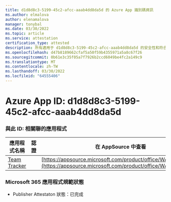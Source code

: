 ```yaml
---
title: d1d8d8c3-5199-45c2-afcc-aaab4dd8da5d 的 Azure App 識別碼資訊
ms.author: elmalova
author: elenamalova
manager: tonybal
ms.date: 03/30/2022
ms.topic: article
ms.service: attestation
certification_type: attested
description: 所有適用于 d1d8d8c3-5199-45c2-afcc-aaab4dd8da5d 的安全性和符合性資訊資訊。
ms.openlocfilehash: d47b8189662cfaf5a50f59b4355971a5a8c67f26
ms.sourcegitcommit: 0b61e3c35f05a7f7926b2ccd6049be4fc2a149c9
ms.translationtype: MT
ms.contentlocale: zh-TW
ms.lasthandoff: 03/30/2022
ms.locfileid: "64555406"
---
```

# <a name="azure-app-id-d1d8d8c3-5199-45c2-afcc-aaab4dd8da5d"></a>Azure App ID: d1d8d8c3-5199-45c2-afcc-aaab4dd8da5d


### <a name="apps-associated-with-this-id"></a>與此 ID: 相關聯的應用程式
| **應用程式名稱** | **認證** | **在 AppSource 中查看** |
|--------------|---------------|-----------------------|
| [Team Tracker](../forward/WA200003572.md) |  | [https://appsource.microsoft.com/product/office/WA200003572](https://appsource.microsoft.com/product/office/WA200003572) |

### <a name="microsoft-365-app-compliance-status"></a>Microsoft 365 應用程式規範狀態
- Publisher Attestaton 狀態：已完成
